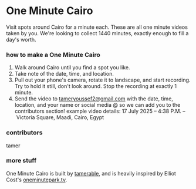 # One Minute Cairo
Visit spots around Cairo for a minute each. These are all one minute videos taken by you. We're looking to collect 1440 minutes, exactly enough to fill a day's worth.

### how to make a One Minute Cairo
1. Walk around Cairo until you find a spot you like.
2. Take note of the date, time, and location.
3. Pull out your phone's camera, rotate it to landscape, and start recording. Try to hold it still, don't look around. Stop the recording at exactly 1 minute.
4. Send the video to tameryoussef2@gmail.com with the date, time, location, and your name or social media @ so we can add you to the contributors section!
example video details: 17 July 2025 – 4:38 P.M. – Victoria Square, Maadi, Cairo, Egypt

### contributors
tamer

### more stuff
One Minute Cairo is built by [tamerable](https://tamerable.com), and is heavily inspired by Elliot Cost's [oneminutepark.tv](oneminutepark.tv).
